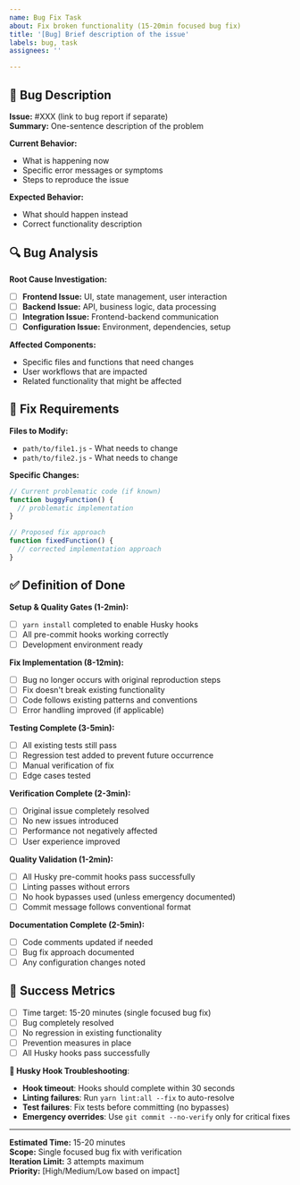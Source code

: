 ```yaml
---
name: Bug Fix Task
about: Fix broken functionality (15-20min focused bug fix)
title: '[Bug] Brief description of the issue'
labels: bug, task
assignees: ''

---
```


<!-- CONTEXT: Read .copilot-instructions.md and GAME_DESIGN.md before starting -->
<!-- ARCHITECTURE: Single-server design - see .github/copilot-context/architecture.md -->

## 🐛 Bug Description
**Issue:** #XXX (link to bug report if separate)  
**Summary:** One-sentence description of the problem

**Current Behavior:**
- What is happening now
- Specific error messages or symptoms
- Steps to reproduce the issue

**Expected Behavior:**
- What should happen instead
- Correct functionality description

## 🔍 Bug Analysis
**Root Cause Investigation:**
- [ ] **Frontend Issue:** UI, state management, user interaction
- [ ] **Backend Issue:** API, business logic, data processing
- [ ] **Integration Issue:** Frontend-backend communication
- [ ] **Configuration Issue:** Environment, dependencies, setup

**Affected Components:**
- Specific files and functions that need changes
- User workflows that are impacted
- Related functionality that might be affected

## 🔧 Fix Requirements
**Files to Modify:**
- `path/to/file1.js` - What needs to change
- `path/to/file2.js` - What needs to change

**Specific Changes:**
```javascript
// Current problematic code (if known)
function buggyFunction() {
  // problematic implementation
}

// Proposed fix approach
function fixedFunction() {
  // corrected implementation approach
}
```

## ✅ Definition of Done
**Setup & Quality Gates (1-2min):**
- [ ] `yarn install` completed to enable Husky hooks
- [ ] All pre-commit hooks working correctly
- [ ] Development environment ready

**Fix Implementation (8-12min):**
- [ ] Bug no longer occurs with original reproduction steps
- [ ] Fix doesn't break existing functionality
- [ ] Code follows existing patterns and conventions
- [ ] Error handling improved (if applicable)

**Testing Complete (3-5min):**
- [ ] All existing tests still pass
- [ ] Regression test added to prevent future occurrence
- [ ] Manual verification of fix
- [ ] Edge cases tested

**Verification Complete (2-3min):**
- [ ] Original issue completely resolved
- [ ] No new issues introduced
- [ ] Performance not negatively affected
- [ ] User experience improved

**Quality Validation (1-2min):**
- [ ] All Husky pre-commit hooks pass successfully
- [ ] Linting passes without errors
- [ ] No hook bypasses used (unless emergency documented)
- [ ] Commit message follows conventional format

**Documentation Complete (2-5min):**
- [ ] Code comments updated if needed
- [ ] Bug fix approach documented
- [ ] Any configuration changes noted

## 🎯 Success Metrics
- [ ] Time target: 15-20 minutes (single focused bug fix)
- [ ] Bug completely resolved
- [ ] No regression in existing functionality
- [ ] Prevention measures in place
- [ ] All Husky hooks pass successfully

**🔧 Husky Hook Troubleshooting**:
- **Hook timeout**: Hooks should complete within 30 seconds
- **Linting failures**: Run `yarn lint:all --fix` to auto-resolve
- **Test failures**: Fix tests before committing (no bypasses)
- **Emergency overrides**: Use `git commit --no-verify` only for critical fixes

---
**Estimated Time:** 15-20 minutes  
**Scope:** Single focused bug fix with verification  
**Iteration Limit:** 3 attempts maximum  
**Priority:** [High/Medium/Low based on impact]
